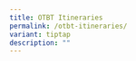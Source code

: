 ```yaml
---
title: OTBT Itineraries
permalink: /otbt-itineraries/
variant: tiptap
description: ""
---
```

<p></p>